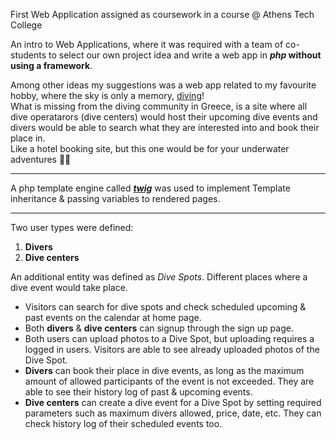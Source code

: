 First Web Application assigned as coursework in a course @ Athens Tech College


An intro to Web Applications, where it was required with a team of co-students to select our own project idea and write a web app in **_php_ without using a framework**.

Among other ideas my suggestions was a web app related to my favourite hobby, where the sky is only a memory, [diving](https://www.flickr.com/photos/giannhsbiniaris/)!  
What is missing from the diving community in Greece, is a site where all dive operatarors (dive centers) would host their upcoming dive events and divers would be able to search what they are interested into and book their place in.  
Like a hotel booking site, but this one would be for your underwater adventures **:dolphin::dolphin:**

***
A php template engine called **_[twig](https://twig.symfony.com/)_** was used to implement Template inheritance & passing variables to rendered pages.
***
Two user types were defined:  
1. **Divers**
2. **Dive centers**    

An additional entity was defined as _Dive Spots_. Different places where a dive event would take place.

* Visitors can search for dive spots and check scheduled upcoming & past events on the calendar at home page.  
* Both **divers** & **dive centers** can signup through the sign up page.  
* Both users can upload photos to a Dive Spot, but uploading requires a logged in users. Visitors are able to see already uploaded photos of the Dive Spot.  
* **Divers** can book their place in dive events, as long as the maximum amount of allowed participants of the event is not exceeded. They are able to see their history log of past & upcoming events.  
* **Dive centers** can create a dive event for a Dive Spot by setting required parameters such as maximum divers allowed, price, date, etc. They can check history log of their scheduled events too. 
